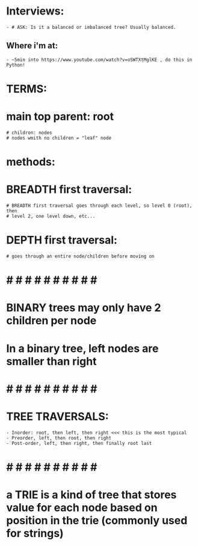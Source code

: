 # Interviews:
    - # ASK: Is it a balanced or imbalanced tree? Usually balanced.

## Where i'm at:
    - ~5min into https://www.youtube.com/watch?v=oSWTXtMglKE , do this in Python!

# TERMS:
# main top parent: root
    # childron: nodes
    # nodes wmith no children = "leaf" node

# methods: 
# BREADTH first traversal:
    # BREADTH first traversal goes through each level, so level 0 (root), then
    # level 2, one level down, etc...
# DEPTH first traversal:
    # goes through an entire node/children before moving on

# # # # # # # # # # # # 
# BINARY trees may only have 2 children per node
# In a binary tree, left nodes are  smaller than right 

# # # # # # # # # # # # 
# TREE TRAVERSALS:
    - Inorder: root, then left, then right <<< this is the most typical 
    - Preorder, left, then root, then right
    - Post-order, left, then right, then finally root last

# # # # # # # # # # # # 
# a TRIE is a kind of tree that stores value for each node based on position in the trie (commonly used for strings)